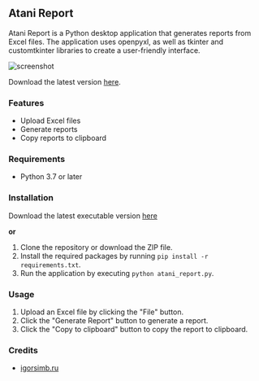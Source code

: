 ## Atani Report

Atani Report is a Python desktop application that generates reports from Excel files. The application uses openpyxl, 
as well as
tkinter and customtkinter libraries to create a user-friendly interface. 

![screenshot](https://user-images.githubusercontent.com/85621672/235655174-aff6d7b2-2360-43a0-8722-175da05a0745.png)

Download the latest version [here](https://github.com/igorsimb/atani-report/releases).

### Features
- Upload Excel files
- Generate reports
- Copy reports to clipboard

### Requirements
- Python 3.7 or later

### Installation
Download the latest executable version [here](https://github.com/igorsimb/atani-report/releases)

**or** 
1. Clone the repository or download the ZIP file.
2. Install the required packages by running `pip install -r requirements.txt`.
3. Run the application by executing `python atani_report.py`.

### Usage
1. Upload an Excel file by clicking the "File" button.
2. Click the "Generate Report" button to generate a report.
3. Click the "Copy to clipboard" button to copy the report to clipboard.

### Credits
- [igorsimb.ru](https://igorsimb.ru/)